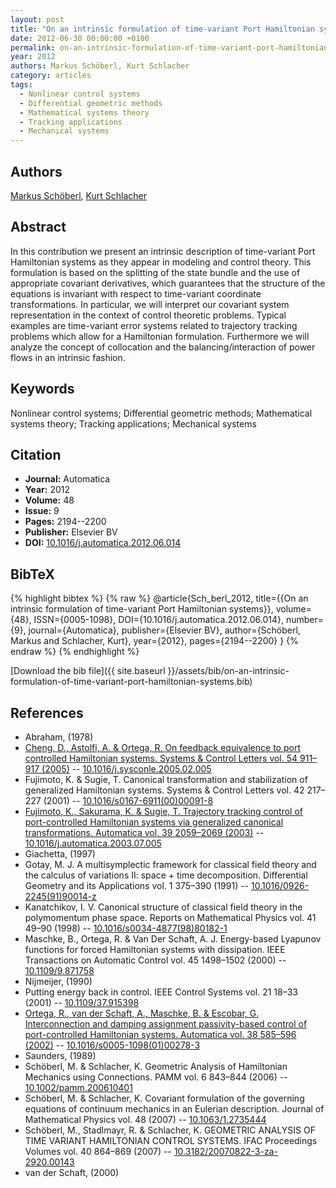 ```yaml
---
layout: post
title: "On an intrinsic formulation of time-variant Port Hamiltonian systems"
date: 2012-06-30 00:00:00 +0100
permalink: on-an-intrinsic-formulation-of-time-variant-port-hamiltonian-systems
year: 2012
authors: Markus Schöberl, Kurt Schlacher
category: articles
tags:
  - Nonlinear control systems
  - Differential geometric methods
  - Mathematical systems theory
  - Tracking applications
  - Mechanical systems
---
```

 
## Authors
[Markus Schöberl](authors/markus-schoberl), [Kurt Schlacher](authors/kurt-schlacher)
 
## Abstract
In this contribution we present an intrinsic description of time-variant Port Hamiltonian systems as they appear in modeling and control theory. This formulation is based on the splitting of the state bundle and the use of appropriate covariant derivatives, which guarantees that the structure of the equations is invariant with respect to time-variant coordinate transformations. In particular, we will interpret our covariant system representation in the context of control theoretic problems. Typical examples are time-variant error systems related to trajectory tracking problems which allow for a Hamiltonian formulation. Furthermore we will analyze the concept of collocation and the balancing/interaction of power flows in an intrinsic fashion.
 
## Keywords
Nonlinear control systems; Differential geometric methods; Mathematical systems theory; Tracking applications; Mechanical systems
 
## Citation
- **Journal:** Automatica
- **Year:** 2012
- **Volume:** 48
- **Issue:** 9
- **Pages:** 2194--2200
- **Publisher:** Elsevier BV
- **DOI:** [10.1016/j.automatica.2012.06.014](https://doi.org/10.1016/j.automatica.2012.06.014)
 
## BibTeX
{% highlight bibtex %}
{% raw %}
@article{Sch_berl_2012,
  title={{On an intrinsic formulation of time-variant Port Hamiltonian systems}},
  volume={48},
  ISSN={0005-1098},
  DOI={10.1016/j.automatica.2012.06.014},
  number={9},
  journal={Automatica},
  publisher={Elsevier BV},
  author={Schöberl, Markus and Schlacher, Kurt},
  year={2012},
  pages={2194--2200}
}
{% endraw %}
{% endhighlight %}
 
[Download the bib file]({{ site.baseurl }}/assets/bib/on-an-intrinsic-formulation-of-time-variant-port-hamiltonian-systems.bib)
 
## References
- Abraham, (1978)
- [Cheng, D., Astolfi, A. & Ortega, R. On feedback equivalence to port controlled Hamiltonian systems. Systems &amp; Control Letters vol. 54 911–917 (2005)](on-feedback-equivalence-to-port-controlled-hamiltonian-systems) -- [10.1016/j.sysconle.2005.02.005](https://doi.org/10.1016/j.sysconle.2005.02.005)
- Fujimoto, K. & Sugie, T. Canonical transformation and stabilization of generalized Hamiltonian systems. Systems &amp; Control Letters vol. 42 217–227 (2001) -- [10.1016/s0167-6911(00)00091-8](https://doi.org/10.1016/s0167-6911(00)00091-8)
- [Fujimoto, K., Sakurama, K. & Sugie, T. Trajectory tracking control of port-controlled Hamiltonian systems via generalized canonical transformations. Automatica vol. 39 2059–2069 (2003)](trajectory-tracking-control-of-port-controlled-hamiltonian-systems-via-generalized-canonical-transformations) -- [10.1016/j.automatica.2003.07.005](https://doi.org/10.1016/j.automatica.2003.07.005)
- Giachetta, (1997)
- Gotay, M. J. A multisymplectic framework for classical field theory and the calculus of variations II: space + time decomposition. Differential Geometry and its Applications vol. 1 375–390 (1991) -- [10.1016/0926-2245(91)90014-z](https://doi.org/10.1016/0926-2245(91)90014-z)
- Kanatchikov, I. V. Canonical structure of classical field theory in the polymomentum phase space. Reports on Mathematical Physics vol. 41 49–90 (1998) -- [10.1016/s0034-4877(98)80182-1](https://doi.org/10.1016/s0034-4877(98)80182-1)
- Maschke, B., Ortega, R. & Van Der Schaft, A. J. Energy-based Lyapunov functions for forced Hamiltonian systems with dissipation. IEEE Transactions on Automatic Control vol. 45 1498–1502 (2000) -- [10.1109/9.871758](https://doi.org/10.1109/9.871758)
- Nijmeijer, (1990)
- Putting energy back in control. IEEE Control Systems vol. 21 18–33 (2001) -- [10.1109/37.915398](https://doi.org/10.1109/37.915398)
- [Ortega, R., van der Schaft, A., Maschke, B. & Escobar, G. Interconnection and damping assignment passivity-based control of port-controlled Hamiltonian systems. Automatica vol. 38 585–596 (2002)](interconnection-and-damping-assignment-passivity-based-control-of-port-controlled-hamiltonian-systems) -- [10.1016/s0005-1098(01)00278-3](https://doi.org/10.1016/s0005-1098(01)00278-3)
- Saunders, (1989)
- Schöberl, M. & Schlacher, K. Geometric Analysis of Hamiltonian Mechanics using Connections. PAMM vol. 6 843–844 (2006) -- [10.1002/pamm.200610401](https://doi.org/10.1002/pamm.200610401)
- Schöberl, M. & Schlacher, K. Covariant formulation of the governing equations of continuum mechanics in an Eulerian description. Journal of Mathematical Physics vol. 48 (2007) -- [10.1063/1.2735444](https://doi.org/10.1063/1.2735444)
- Schöberl, M., Stadlmayr, R. & Schlacher, K. GEOMETRIC ANALYSIS OF TIME VARIANT HAMILTONIAN CONTROL SYSTEMS. IFAC Proceedings Volumes vol. 40 864–869 (2007) -- [10.3182/20070822-3-za-2920.00143](https://doi.org/10.3182/20070822-3-za-2920.00143)
- van der Schaft, (2000)

